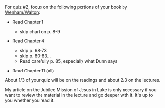 ---
---

For quiz #2, focus on the following portions of your book by [Wenham/Walton]:

- Read Chapter 1
  - skip chart on p. 8-9

- Read Chapter 4
  - skip p. 68-73
  - skip p. 80-83...
  - Read carefully p. 85, especially what Dunn says

- Read Chapter 11 (all).

About 1/3 of your quiz will be on the readings and about 2/3 on the lectures.

My article on the Jubilee Mission of Jesus in Luke is only necessary if you want to review the material in the lecture and go deeper with it.  It's up to you whether you read it.

[Wenham/Walton]: https://read.amazon.com/?asin=B08JPFGQXQ